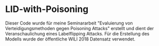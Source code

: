 # LID-with-Poisoning
Dieser Code wurde für meine Seminararbeit "Evaluierung von Verteidigungsmethoden gegen Poisoning Attacks" erstellt und dient der Veranschaulichung eines Labelflipping Attacks. Für die Erstellung des Modells wurde der öffentliche WILI 2018 Datensatz verwendet. 

